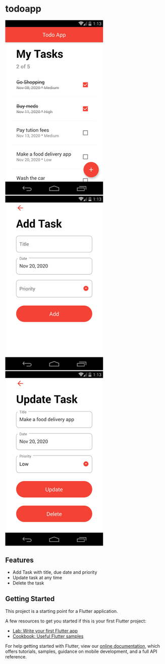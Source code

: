 # todoapp

<p float = "left">
  <img src="https://github.com/abhinav2499/FlutterTodo/blob/master/screenshot-2020-11-20_11.43.28.701.png" width="310"/>
  <img src="https://github.com/abhinav2499/FlutterTodo/blob/master/screenshot-2020-11-20_11.43.46.164.png" width="310"/>
  <img src="https://github.com/abhinav2499/FlutterTodo/blob/master/screenshot-2020-11-20_11.44.01.704.png" width="310"/>
 </p>
 
## Features
- Add Task with title, due date and priority
- Update task at any time
- Delete the task

## Getting Started

This project is a starting point for a Flutter application.

A few resources to get you started if this is your first Flutter project:

- [Lab: Write your first Flutter app](https://flutter.dev/docs/get-started/codelab)
- [Cookbook: Useful Flutter samples](https://flutter.dev/docs/cookbook)

For help getting started with Flutter, view our
[online documentation](https://flutter.dev/docs), which offers tutorials,
samples, guidance on mobile development, and a full API reference.
